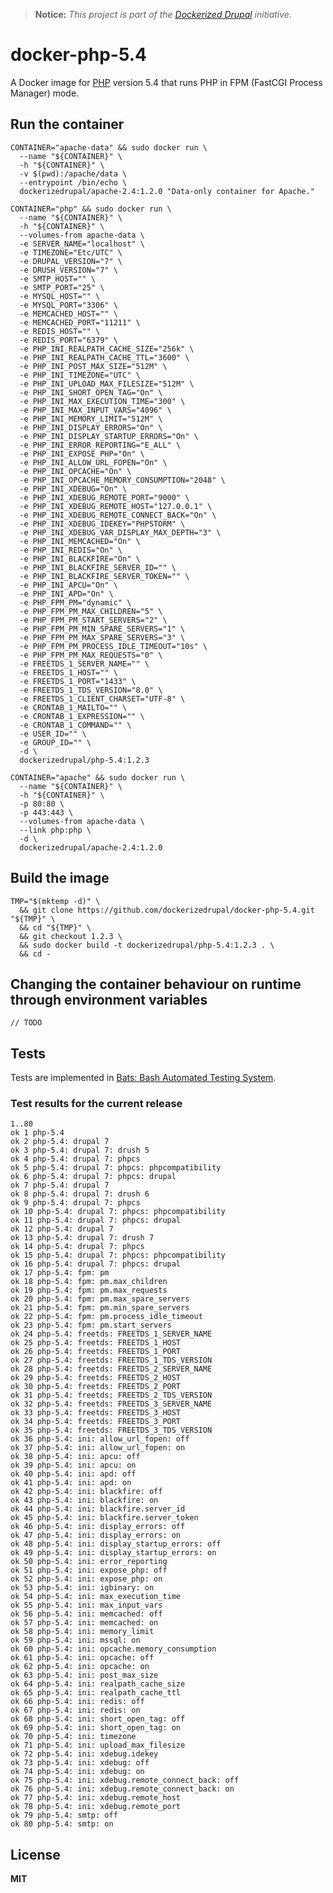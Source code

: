 > **Notice:** *This project is part of the [Dockerized Drupal](https://dockerizedrupal.com/) initiative.*

# docker-php-5.4

A Docker image for [PHP](http://php.net/) version 5.4 that runs PHP in FPM (FastCGI Process Manager) mode.

## Run the container

    CONTAINER="apache-data" && sudo docker run \
      --name "${CONTAINER}" \
      -h "${CONTAINER}" \
      -v $(pwd):/apache/data \
      --entrypoint /bin/echo \
      dockerizedrupal/apache-2.4:1.2.0 "Data-only container for Apache."
      
    CONTAINER="php" && sudo docker run \
      --name "${CONTAINER}" \
      -h "${CONTAINER}" \
      --volumes-from apache-data \
      -e SERVER_NAME="localhost" \
      -e TIMEZONE="Etc/UTC" \
      -e DRUPAL_VERSION="7" \
      -e DRUSH_VERSION="7" \
      -e SMTP_HOST="" \
      -e SMTP_PORT="25" \
      -e MYSQL_HOST="" \
      -e MYSQL_PORT="3306" \
      -e MEMCACHED_HOST="" \
      -e MEMCACHED_PORT="11211" \
      -e REDIS_HOST="" \
      -e REDIS_PORT="6379" \
      -e PHP_INI_REALPATH_CACHE_SIZE="256k" \
      -e PHP_INI_REALPATH_CACHE_TTL="3600" \
      -e PHP_INI_POST_MAX_SIZE="512M" \
      -e PHP_INI_TIMEZONE="UTC" \
      -e PHP_INI_UPLOAD_MAX_FILESIZE="512M" \
      -e PHP_INI_SHORT_OPEN_TAG="On" \
      -e PHP_INI_MAX_EXECUTION_TIME="300" \
      -e PHP_INI_MAX_INPUT_VARS="4096" \
      -e PHP_INI_MEMORY_LIMIT="512M" \
      -e PHP_INI_DISPLAY_ERRORS="On" \
      -e PHP_INI_DISPLAY_STARTUP_ERRORS="On" \
      -e PHP_INI_ERROR_REPORTING="E_ALL" \
      -e PHP_INI_EXPOSE_PHP="On" \
      -e PHP_INI_ALLOW_URL_FOPEN="On" \
      -e PHP_INI_OPCACHE="On" \
      -e PHP_INI_OPCACHE_MEMORY_CONSUMPTION="2048" \
      -e PHP_INI_XDEBUG="On" \
      -e PHP_INI_XDEBUG_REMOTE_PORT="9000" \
      -e PHP_INI_XDEBUG_REMOTE_HOST="127.0.0.1" \
      -e PHP_INI_XDEBUG_REMOTE_CONNECT_BACK="On" \
      -e PHP_INI_XDEBUG_IDEKEY="PHPSTORM" \
      -e PHP_INI_XDEBUG_VAR_DISPLAY_MAX_DEPTH="3" \
      -e PHP_INI_MEMCACHED="On" \
      -e PHP_INI_REDIS="On" \
      -e PHP_INI_BLACKFIRE="On" \
      -e PHP_INI_BLACKFIRE_SERVER_ID="" \
      -e PHP_INI_BLACKFIRE_SERVER_TOKEN="" \
      -e PHP_INI_APCU="On" \
      -e PHP_INI_APD="On" \
      -e PHP_FPM_PM="dynamic" \
      -e PHP_FPM_PM_MAX_CHILDREN="5" \
      -e PHP_FPM_PM_START_SERVERS="2" \
      -e PHP_FPM_PM_MIN_SPARE_SERVERS="1" \
      -e PHP_FPM_PM_MAX_SPARE_SERVERS="3" \
      -e PHP_FPM_PM_PROCESS_IDLE_TIMEOUT="10s" \
      -e PHP_FPM_PM_MAX_REQUESTS="0" \
      -e FREETDS_1_SERVER_NAME="" \
      -e FREETDS_1_HOST="" \
      -e FREETDS_1_PORT="1433" \
      -e FREETDS_1_TDS_VERSION="8.0" \
      -e FREETDS_1_CLIENT_CHARSET="UTF-8" \
      -e CRONTAB_1_MAILTO="" \
      -e CRONTAB_1_EXPRESSION="" \
      -e CRONTAB_1_COMMAND="" \
      -e USER_ID="" \
      -e GROUP_ID="" \
      -d \
      dockerizedrupal/php-5.4:1.2.3

    CONTAINER="apache" && sudo docker run \
      --name "${CONTAINER}" \
      -h "${CONTAINER}" \
      -p 80:80 \
      -p 443:443 \
      --volumes-from apache-data \
      --link php:php \
      -d \
      dockerizedrupal/apache-2.4:1.2.0
      
## Build the image

    TMP="$(mktemp -d)" \
      && git clone https://github.com/dockerizedrupal/docker-php-5.4.git "${TMP}" \
      && cd "${TMP}" \
      && git checkout 1.2.3 \
      && sudo docker build -t dockerizedrupal/php-5.4:1.2.3 . \
      && cd -

## Changing the container behaviour on runtime through environment variables

    // TODO

## Tests

Tests are implemented in [Bats: Bash Automated Testing System](https://github.com/sstephenson/bats).

### Test results for the current release

    1..80
    ok 1 php-5.4
    ok 2 php-5.4: drupal 7
    ok 3 php-5.4: drupal 7: drush 5
    ok 4 php-5.4: drupal 7: phpcs
    ok 5 php-5.4: drupal 7: phpcs: phpcompatibility
    ok 6 php-5.4: drupal 7: phpcs: drupal
    ok 7 php-5.4: drupal 7
    ok 8 php-5.4: drupal 7: drush 6
    ok 9 php-5.4: drupal 7: phpcs
    ok 10 php-5.4: drupal 7: phpcs: phpcompatibility
    ok 11 php-5.4: drupal 7: phpcs: drupal
    ok 12 php-5.4: drupal 7
    ok 13 php-5.4: drupal 7: drush 7
    ok 14 php-5.4: drupal 7: phpcs
    ok 15 php-5.4: drupal 7: phpcs: phpcompatibility
    ok 16 php-5.4: drupal 7: phpcs: drupal
    ok 17 php-5.4: fpm: pm
    ok 18 php-5.4: fpm: pm.max_children
    ok 19 php-5.4: fpm: pm.max_requests
    ok 20 php-5.4: fpm: pm.max_spare_servers
    ok 21 php-5.4: fpm: pm.min_spare_servers
    ok 22 php-5.4: fpm: pm.process_idle_timeout
    ok 23 php-5.4: fpm: pm.start_servers
    ok 24 php-5.4: freetds: FREETDS_1_SERVER_NAME
    ok 25 php-5.4: freetds: FREETDS_1_HOST
    ok 26 php-5.4: freetds: FREETDS_1_PORT
    ok 27 php-5.4: freetds: FREETDS_1_TDS_VERSION
    ok 28 php-5.4: freetds: FREETDS_2_SERVER_NAME
    ok 29 php-5.4: freetds: FREETDS_2_HOST
    ok 30 php-5.4: freetds: FREETDS_2_PORT
    ok 31 php-5.4: freetds: FREETDS_2_TDS_VERSION
    ok 32 php-5.4: freetds: FREETDS_3_SERVER_NAME
    ok 33 php-5.4: freetds: FREETDS_3_HOST
    ok 34 php-5.4: freetds: FREETDS_3_PORT
    ok 35 php-5.4: freetds: FREETDS_3_TDS_VERSION
    ok 36 php-5.4: ini: allow_url_fopen: off
    ok 37 php-5.4: ini: allow_url_fopen: on
    ok 38 php-5.4: ini: apcu: off
    ok 39 php-5.4: ini: apcu: on
    ok 40 php-5.4: ini: apd: off
    ok 41 php-5.4: ini: apd: on
    ok 42 php-5.4: ini: blackfire: off
    ok 43 php-5.4: ini: blackfire: on
    ok 44 php-5.4: ini: blackfire.server_id
    ok 45 php-5.4: ini: blackfire.server_token
    ok 46 php-5.4: ini: display_errors: off
    ok 47 php-5.4: ini: display_errors: on
    ok 48 php-5.4: ini: display_startup_errors: off
    ok 49 php-5.4: ini: display_startup_errors: on
    ok 50 php-5.4: ini: error_reporting
    ok 51 php-5.4: ini: expose_php: off
    ok 52 php-5.4: ini: expose_php: on
    ok 53 php-5.4: ini: igbinary: on
    ok 54 php-5.4: ini: max_execution_time
    ok 55 php-5.4: ini: max_input_vars
    ok 56 php-5.4: ini: memcached: off
    ok 57 php-5.4: ini: memcached: on
    ok 58 php-5.4: ini: memory_limit
    ok 59 php-5.4: ini: mssql: on
    ok 60 php-5.4: ini: opcache.memory_consumption
    ok 61 php-5.4: ini: opcache: off
    ok 62 php-5.4: ini: opcache: on
    ok 63 php-5.4: ini: post_max_size
    ok 64 php-5.4: ini: realpath_cache_size
    ok 65 php-5.4: ini: realpath_cache_ttl
    ok 66 php-5.4: ini: redis: off
    ok 67 php-5.4: ini: redis: on
    ok 68 php-5.4: ini: short_open_tag: off
    ok 69 php-5.4: ini: short_open_tag: on
    ok 70 php-5.4: ini: timezone
    ok 71 php-5.4: ini: upload_max_filesize
    ok 72 php-5.4: ini: xdebug.idekey
    ok 73 php-5.4: ini: xdebug: off
    ok 74 php-5.4: ini: xdebug: on
    ok 75 php-5.4: ini: xdebug.remote_connect_back: off
    ok 76 php-5.4: ini: xdebug.remote_connect_back: on
    ok 77 php-5.4: ini: xdebug.remote_host
    ok 78 php-5.4: ini: xdebug.remote_port
    ok 79 php-5.4: smtp: off
    ok 80 php-5.4: smtp: on

## License

**MIT**
